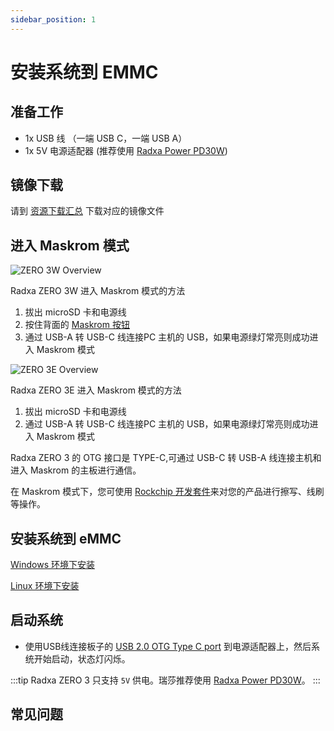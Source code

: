 ```yaml
---
sidebar_position: 1
---
```


# 安装系统到 EMMC

## 准备工作

- 1x USB 线 （一端 USB C，一端 USB A）
- 1x 5V 电源适配器 (推荐使用 [Radxa Power PD30W](/accessories/pd_30w))

## 镜像下载

请到 [资源下载汇总](/zero/zero3/getting-started/download.md) 下载对应的镜像文件

## 进入 Maskrom 模式

<Tabs queryString="model">
<TabItem value="zero-3w" label="ZERO 3W">

![ZERO 3W Overview](/img/zero/zero3/radxa_zero_3w.webp)

Radxa ZERO 3W 进入 Maskrom 模式的方法

1. 拔出 microSD 卡和电源线
2. 按住背面的 [Maskrom 按钮](/zero/zero3/hardware-design/hardware-interface.md)
3. 通过 USB-A 转 USB-C 线连接PC 主机的 USB，如果电源绿灯常亮则成功进入 Maskrom 模式

</TabItem>
<TabItem value="zero-3e" label="ZERO 3E">

![ZERO 3E Overview](/img/zero/zero3/radxa_zero_3e.webp)

Radxa ZERO 3E 进入 Maskrom 模式的方法

1. 拔出 microSD 卡和电源线
2. 通过 USB-A 转 USB-C 线连接PC 主机的 USB，如果电源绿灯常亮则成功进入 Maskrom 模式

</TabItem>
</Tabs>

Radxa ZERO 3 的 OTG 接口是 TYPE-C,可通过 USB-C 转 USB-A 线连接主机和进入 Maskrom 的主板进行通信。

在 Maskrom 模式下，您可使用 [Rockchip 开发套件](/general-tutorial/rksdk)来对您的产品进行擦写、线刷等操作。

## 安装系统到 eMMC

[Windows 环境下安装](rkdevtool)

[Linux 环境下安装](rkdeveloptool)

## 启动系统

- 使用USB线连接板子的 [USB 2.0 OTG Type C port](/zero/zero3/hardware-design/hardware-interface.md) 到电源适配器上，然后系统开始启动，状态灯闪烁。

:::tip
Radxa ZERO 3 只支持 `5V` 供电。瑞莎推荐使用 [Radxa Power PD30W](/accessories/pd_30w)。
:::

## 常见问题
